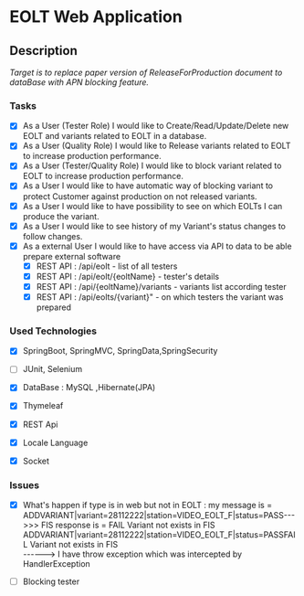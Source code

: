 # EOLT  Web Application

## Description 
*Target is to replace paper version of ReleaseForProduction document  to dataBase with APN blocking feature.*

### Tasks
- [x] As a User (Tester Role) I would like to Create/Read/Update/Delete new EOLT and variants related to EOLT  in a database.
- [x] As a User (Quality Role) I would like to Release variants related to EOLT to increase production performance. 
- [x] As a User (Tester/Quality Role) I would like to block variant related to EOLT to increase production performance.
- [x] As a User I would like to have automatic way of  blocking variant to protect Customer against production on not released variants.
- [x] As a User I would like to have possibility to see on which EOLTs I can produce the variant.     
- [x] As a User I would like to see history of my Variant's status changes  to follow changes.
- [x] As a external User I would like to have access via API to data to be able prepare external software
    - [x]  REST API   :  /api/eolt                 - list of all testers
    - [x]  REST API   :  /api/eolt/{eoltName}      - tester's details 
    - [x]  REST API   :  /api/{eoltName}/variants  - variants list according tester
    - [x]  REST API   :  /api/eolts/{variant}"     - on which testers  the variant was prepared
 
### Used Technologies
- [x] SpringBoot, SpringMVC, SpringData,SpringSecurity
- [ ] JUnit, Selenium  
- [x] DataBase : MySQL ,Hibernate(JPA)
- [x] Thymeleaf
- [x] REST Api
- [x] Locale Language
- [x] Socket 


### Issues 
- [x] What's happen if type is in web but not in EOLT  : my message is = ADDVARIANT|variant=28112222|station=VIDEO_EOLT_F|status=PASS--->>> FIS response is = FAIL Variant not exists in FIS
     ADDVARIANT|variant=28112222|station=VIDEO_EOLT_F|status=PASSFAIL Variant not exists in FIS  
     ------> I have throw exception which was intercepted by HandlerException
- [ ] Blocking tester 
   
     
     